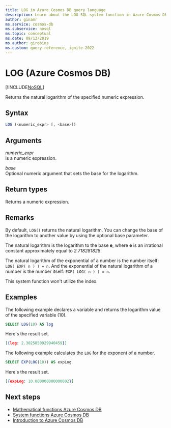 ```yaml
---
title: LOG in Azure Cosmos DB query language
description: Learn about the LOG SQL system function in Azure Cosmos DB to return the natural logarithm of the specified numeric expression
author: ginamr
ms.service: cosmos-db
ms.subservice: nosql
ms.topic: conceptual
ms.date: 09/13/2019
ms.author: girobins
ms.custom: query-reference, ignite-2022
---
```

# LOG (Azure Cosmos DB)
[!INCLUDE[NoSQL](../../includes/appliesto-nosql.md)]

 Returns the natural logarithm of the specified numeric expression.  
  
## Syntax
  
```sql
LOG (<numeric_expr> [, <base>])  
```  
  
## Arguments
  
*numeric_expr*  
   Is a numeric expression.  
  
*base*  
   Optional numeric argument that sets the base for the logarithm.  
  
## Return types
  
  Returns a numeric expression.  
  
## Remarks
  
  By default, `LOG()` returns the natural logarithm. You can change the base of the logarithm to another value by using the optional base parameter.  
  
  The natural logarithm is the logarithm to the base **e**, where **e** is an irrational constant approximately equal to *2.718281828*.  
  
  The natural logarithm of the exponential of a number is the number itself: `LOG( EXP( n ) ) = n`. And the exponential of the natural logarithm of a number is the number itself: `EXP( LOG( n ) ) = n`.

  This system function won't utilize the index.
  
## Examples
  
  The following example declares a variable and returns the logarithm value of the specified variable (10).  
  
```sql
SELECT LOG(10) AS log  
```  
  
 Here's the result set.  
  
```json
[{log: 2.3025850929940459}]  
```  
  
 The following example calculates the `LOG` for the exponent of a number.  
  
```sql
SELECT EXP(LOG(10)) AS expLog  
```  
  
 Here's the result set.  
  
```json
[{expLog: 10.000000000000002}]  
```  

## Next steps

- [Mathematical functions Azure Cosmos DB](mathematical-functions.md)
- [System functions Azure Cosmos DB](system-functions.yml)
- [Introduction to Azure Cosmos DB](../../introduction.md)
